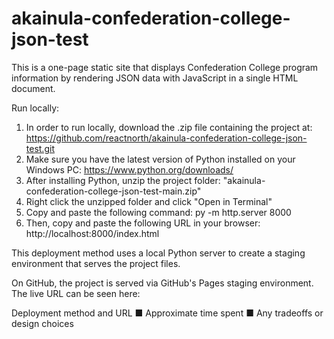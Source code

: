 # akainula-confederation-college-json-test
This is a one-page static site that displays Confederation College program information by rendering JSON data with JavaScript in a single HTML document.

Run locally:

1. In order to run locally, download the .zip file containing the project at: https://github.com/reactnorth/akainula-confederation-college-json-test.git
2. Make sure you have the latest version of Python installed on your Windows PC: https://www.python.org/downloads/
3. After installing Python, unzip the project folder: "akainula-confederation-college-json-test-main.zip"
4. Right click the unzipped folder and click "Open in Terminal"
5. Copy and paste the following command: py -m http.server 8000
6. Then, copy and paste the following URL in your browser: http://localhost:8000/index.html

This deployment method uses a local Python server to create a staging environment that serves the project files.

On GitHub, the project is served via GitHub's Pages staging environment. The live URL can be seen here: 

Deployment method and URL ■ Approximate time spent ■ Any tradeoffs or design choices 
